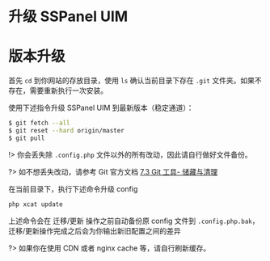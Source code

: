 # 升级 SSPanel UIM

# 版本升级

首先 `cd` 到你网站的存放目录，使用 `ls` 确认当前目录下存在 `.git` 文件夹。如果不存在，需要重新执行一次安装。

使用下述指令升级 SSPanel UIM 到最新版本（稳定通道）：

```bash
$ git fetch --all
$ git reset --hard origin/master
$ git pull
```

!> 你会丢失除 `.config.php` 文件以外的所有改动，因此请自行做好文件备份。

?> 如不想丢失改动，请参考 Git 官方文档 [7.3 Git 工具- 储藏与清理](https://git-scm.com/book/zh/v2/Git-%E5%B7%A5%E5%85%B7-%E5%82%A8%E8%97%8F%E4%B8%8E%E6%B8%85%E7%90%86)


在当前目录下，执行下述命令升级 config

```bash
php xcat update
```

上述命令会在 迁移/更新 操作之前自动备份原 config 文件到 `.config.php.bak`，迁移/更新操作完成之后会为你输出新旧配置之间的差异

?> 如果你在使用 CDN 或者 nginx cache 等，请自行刷新缓存。
